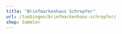 ```yaml
---
title: "Briefmarkenhaus Schrepfer"
url: /tuebingen/briefmarkenhaus-schrepfer/
shop: Sammler
---
```

